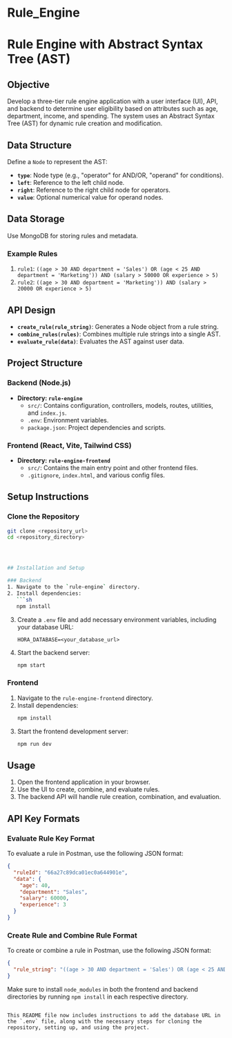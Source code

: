 # Rule_Engine
# Rule Engine with Abstract Syntax Tree (AST)

## Objective
Develop a three-tier rule engine application with a user interface (UI), API, and backend to determine user eligibility based on attributes such as age, department, income, and spending. The system uses an Abstract Syntax Tree (AST) for dynamic rule creation and modification.

## Data Structure
Define a `Node` to represent the AST:
- **`type`**: Node type (e.g., "operator" for AND/OR, "operand" for conditions).
- **`left`**: Reference to the left child node.
- **`right`**: Reference to the right child node for operators.
- **`value`**: Optional numerical value for operand nodes.

## Data Storage
Use MongoDB for storing rules and metadata.

### Example Rules
1. `rule1`: `((age > 30 AND department = 'Sales') OR (age < 25 AND department = 'Marketing')) AND (salary > 50000 OR experience > 5)`
2. `rule2`: `((age > 30 AND department = 'Marketing')) AND (salary > 20000 OR experience > 5)`

## API Design
- **`create_rule(rule_string)`**: Generates a Node object from a rule string.
- **`combine_rules(rules)`**: Combines multiple rule strings into a single AST.
- **`evaluate_rule(data)`**: Evaluates the AST against user data.

## Project Structure

### Backend (Node.js)
- **Directory: `rule-engine`**
  - `src/`: Contains configuration, controllers, models, routes, utilities, and `index.js`.
  - `.env`: Environment variables.
  - `package.json`: Project dependencies and scripts.

### Frontend (React, Vite, Tailwind CSS)
- **Directory: `rule-engine-frontend`**
  - `src/`: Contains the main entry point and other frontend files.
  - `.gitignore`, `index.html`, and various config files.

## Setup Instructions

### Clone the Repository
```sh
git clone <repository_url>
cd <repository_directory>




## Installation and Setup

### Backend
1. Navigate to the `rule-engine` directory.
2. Install dependencies:
   ```sh
   npm install
   ```
3. Create a `.env` file and add necessary environment variables, including your database URL:
   ```plaintext
   HORA_DATABASE=<your_database_url>
   ```
4. Start the backend server:
   ```sh
   npm start
   ```

### Frontend
1. Navigate to the `rule-engine-frontend` directory.
2. Install dependencies:
   ```sh
   npm install
   ```
3. Start the frontend development server:
   ```sh
   npm run dev
   ```

## Usage
1. Open the frontend application in your browser.
2. Use the UI to create, combine, and evaluate rules.
3. The backend API will handle rule creation, combination, and evaluation.

## API Key Formats

### Evaluate Rule Key Format
To evaluate a rule in Postman, use the following JSON format:
```json
{
  "ruleId": "66a27c89dca01ec0a644901e",
  "data": {
    "age": 40,
    "department": "Sales",
    "salary": 60000,
    "experience": 3
  }
}
```

### Create Rule and Combine Rule Format
To create or combine a rule in Postman, use the following JSON format:
```json
{
  "rule_string": "((age > 30 AND department = 'Sales') OR (age < 25 AND department = 'Marketing')) AND (salary > 50000 OR experience > 5)"
}
```

Make sure to install `node_modules` in both the frontend and backend directories by running `npm install` in each respective directory.
```

This README file now includes instructions to add the database URL in the `.env` file, along with the necessary steps for cloning the repository, setting up, and using the project.
